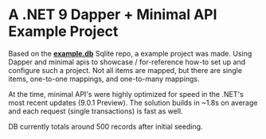 # A .NET 9 Dapper + Minimal API Example Project

Based on the **[example.db](https://github.com/csmhowitzer/example.db)** Sqlite repo, a example project was made. Using Dapper and minimal apis to showcase / for-reference how-to set up and configure such a project. 
Not all items are mapped, but there are single items, one-to-one mappings, and one-to-many mappings.

At the time, minimal API's were highly optimized for speed in the .NET's most recent updates (9.0.1 Preview). The solution builds in ~1.8s on average and each request (single transactions) is fast as well.

DB currently totals around 500 records after initial seeding.
